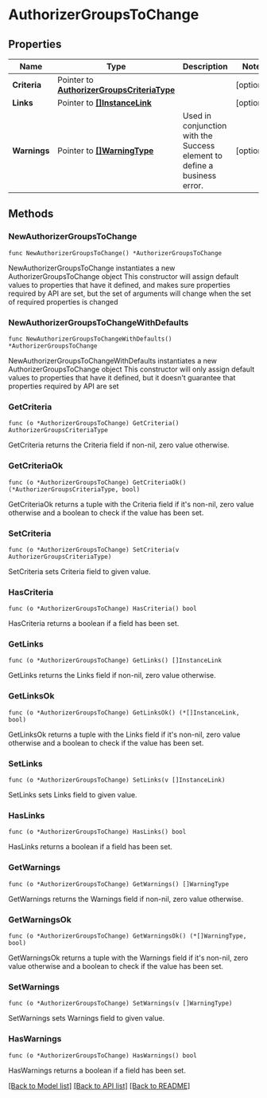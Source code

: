 # AuthorizerGroupsToChange

## Properties

Name | Type | Description | Notes
------------ | ------------- | ------------- | -------------
**Criteria** | Pointer to [**AuthorizerGroupsCriteriaType**](AuthorizerGroupsCriteriaType.md) |  | [optional] 
**Links** | Pointer to [**[]InstanceLink**](InstanceLink.md) |  | [optional] 
**Warnings** | Pointer to [**[]WarningType**](WarningType.md) | Used in conjunction with the Success element to define a business error. | [optional] 

## Methods

### NewAuthorizerGroupsToChange

`func NewAuthorizerGroupsToChange() *AuthorizerGroupsToChange`

NewAuthorizerGroupsToChange instantiates a new AuthorizerGroupsToChange object
This constructor will assign default values to properties that have it defined,
and makes sure properties required by API are set, but the set of arguments
will change when the set of required properties is changed

### NewAuthorizerGroupsToChangeWithDefaults

`func NewAuthorizerGroupsToChangeWithDefaults() *AuthorizerGroupsToChange`

NewAuthorizerGroupsToChangeWithDefaults instantiates a new AuthorizerGroupsToChange object
This constructor will only assign default values to properties that have it defined,
but it doesn't guarantee that properties required by API are set

### GetCriteria

`func (o *AuthorizerGroupsToChange) GetCriteria() AuthorizerGroupsCriteriaType`

GetCriteria returns the Criteria field if non-nil, zero value otherwise.

### GetCriteriaOk

`func (o *AuthorizerGroupsToChange) GetCriteriaOk() (*AuthorizerGroupsCriteriaType, bool)`

GetCriteriaOk returns a tuple with the Criteria field if it's non-nil, zero value otherwise
and a boolean to check if the value has been set.

### SetCriteria

`func (o *AuthorizerGroupsToChange) SetCriteria(v AuthorizerGroupsCriteriaType)`

SetCriteria sets Criteria field to given value.

### HasCriteria

`func (o *AuthorizerGroupsToChange) HasCriteria() bool`

HasCriteria returns a boolean if a field has been set.

### GetLinks

`func (o *AuthorizerGroupsToChange) GetLinks() []InstanceLink`

GetLinks returns the Links field if non-nil, zero value otherwise.

### GetLinksOk

`func (o *AuthorizerGroupsToChange) GetLinksOk() (*[]InstanceLink, bool)`

GetLinksOk returns a tuple with the Links field if it's non-nil, zero value otherwise
and a boolean to check if the value has been set.

### SetLinks

`func (o *AuthorizerGroupsToChange) SetLinks(v []InstanceLink)`

SetLinks sets Links field to given value.

### HasLinks

`func (o *AuthorizerGroupsToChange) HasLinks() bool`

HasLinks returns a boolean if a field has been set.

### GetWarnings

`func (o *AuthorizerGroupsToChange) GetWarnings() []WarningType`

GetWarnings returns the Warnings field if non-nil, zero value otherwise.

### GetWarningsOk

`func (o *AuthorizerGroupsToChange) GetWarningsOk() (*[]WarningType, bool)`

GetWarningsOk returns a tuple with the Warnings field if it's non-nil, zero value otherwise
and a boolean to check if the value has been set.

### SetWarnings

`func (o *AuthorizerGroupsToChange) SetWarnings(v []WarningType)`

SetWarnings sets Warnings field to given value.

### HasWarnings

`func (o *AuthorizerGroupsToChange) HasWarnings() bool`

HasWarnings returns a boolean if a field has been set.


[[Back to Model list]](../README.md#documentation-for-models) [[Back to API list]](../README.md#documentation-for-api-endpoints) [[Back to README]](../README.md)


